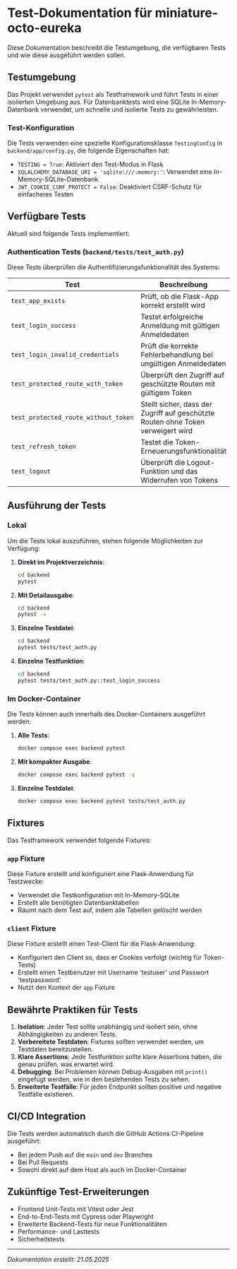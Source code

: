 # Test-Dokumentation für miniature-octo-eureka

Diese Dokumentation beschreibt die Testumgebung, die verfügbaren Tests und wie diese ausgeführt werden sollen.

## Testumgebung

Das Projekt verwendet `pytest` als Testframework und führt Tests in einer isolierten Umgebung aus. Für Datenbanktests wird eine SQLite In-Memory-Datenbank verwendet, um schnelle und isolierte Tests zu gewährleisten.

### Test-Konfiguration

Die Tests verwenden eine spezielle Konfigurationsklasse `TestingConfig` in `backend/app/config.py`, die folgende Eigenschaften hat:

- `TESTING = True`: Aktiviert den Test-Modus in Flask
- `SQLALCHEMY_DATABASE_URI = 'sqlite:///:memory:'`: Verwendet eine In-Memory-SQLite-Datenbank
- `JWT_COOKIE_CSRF_PROTECT = False`: Deaktiviert CSRF-Schutz für einfacheres Testen

## Verfügbare Tests

Aktuell sind folgende Tests implementiert:

### Authentication Tests (`backend/tests/test_auth.py`)

Diese Tests überprüfen die Authentifizierungsfunktionalität des Systems:

| Test | Beschreibung |
|------|--------------|
| `test_app_exists` | Prüft, ob die Flask-App korrekt erstellt wird |
| `test_login_success` | Testet erfolgreiche Anmeldung mit gültigen Anmeldedaten |
| `test_login_invalid_credentials` | Prüft die korrekte Fehlerbehandlung bei ungültigen Anmeldedaten |
| `test_protected_route_with_token` | Überprüft den Zugriff auf geschützte Routen mit gültigem Token |
| `test_protected_route_without_token` | Stellt sicher, dass der Zugriff auf geschützte Routen ohne Token verweigert wird |
| `test_refresh_token` | Testet die Token-Erneuerungsfunktionalität |
| `test_logout` | Überprüft die Logout-Funktion und das Widerrufen von Tokens |

## Ausführung der Tests

### Lokal

Um die Tests lokal auszuführen, stehen folgende Möglichkeiten zur Verfügung:

1. **Direkt im Projektverzeichnis**:
   ```bash
   cd backend
   pytest
   ```

2. **Mit Detailausgabe**:
   ```bash
   cd backend
   pytest -v
   ```

3. **Einzelne Testdatei**:
   ```bash
   cd backend
   pytest tests/test_auth.py
   ```

4. **Einzelne Testfunktion**:
   ```bash
   cd backend
   pytest tests/test_auth.py::test_login_success
   ```

### Im Docker-Container

Die Tests können auch innerhalb des Docker-Containers ausgeführt werden:

1. **Alle Tests**:
   ```bash
   docker compose exec backend pytest
   ```

2. **Mit kompakter Ausgabe**:
   ```bash
   docker compose exec backend pytest -q
   ```

3. **Einzelne Testdatei**:
   ```bash
   docker compose exec backend pytest tests/test_auth.py
   ```

## Fixtures

Das Testframework verwendet folgende Fixtures:

### `app` Fixture

Diese Fixture erstellt und konfiguriert eine Flask-Anwendung für Testzwecke:
- Verwendet die Testkonfiguration mit In-Memory-SQLite
- Erstellt alle benötigten Datenbanktabellen
- Räumt nach dem Test auf, indem alle Tabellen gelöscht werden

### `client` Fixture

Diese Fixture erstellt einen Test-Client für die Flask-Anwendung:
- Konfiguriert den Client so, dass er Cookies verfolgt (wichtig für Token-Tests)
- Erstellt einen Testbenutzer mit Username 'testuser' und Passwort 'testpassword'
- Nutzt den Kontext der `app` Fixture

## Bewährte Praktiken für Tests

1. **Isolation**: Jeder Test sollte unabhängig und isoliert sein, ohne Abhängigkeiten zu anderen Tests.
2. **Vorbereitete Testdaten**: Fixtures sollten verwendet werden, um Testdaten bereitzustellen.
3. **Klare Assertions**: Jede Testfunktion sollte klare Assertions haben, die genau prüfen, was erwartet wird.
4. **Debugging**: Bei Problemen können Debug-Ausgaben mit `print()` eingefügt werden, wie in den bestehenden Tests zu sehen.
5. **Erweiterte Testfälle**: Für jeden Endpunkt sollten positive und negative Testfälle existieren.

## CI/CD Integration

Die Tests werden automatisch durch die GitHub Actions CI-Pipeline ausgeführt:
- Bei jedem Push auf die `main` und `dev` Branches
- Bei Pull Requests
- Sowohl direkt auf dem Host als auch im Docker-Container

## Zukünftige Test-Erweiterungen

- Frontend Unit-Tests mit Vitest oder Jest
- End-to-End-Tests mit Cypress oder Playwright
- Erweiterte Backend-Tests für neue Funktionalitäten
- Performance- und Lasttests
- Sicherheitstests

---

*Dokumentation erstellt: 21.05.2025*
